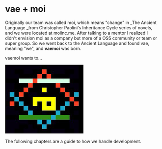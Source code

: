 # vae + moi

Originally our team was called moi, which means "change" in \_The Ancient Language \_from Christopher Paolini's Inheritance Cycle series of novels, and we were located at moiinc.me. After talking to a mentor I realized I didn't envision moi as a company but more of a OSS community or team or super group. So we went back to the Ancient Language and found vae, meaning "we", and **vaemoi** was born.

vaemoi wants to...

![](assets/moi.png)



The following chapters are a guide to how we handle development.

